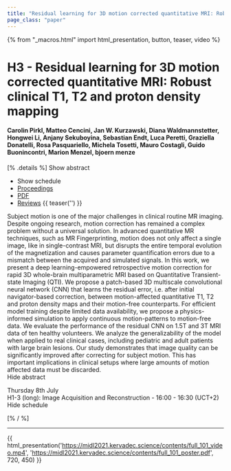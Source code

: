 ```yaml
---
title: "Residual learning for 3D motion corrected quantitative MRI: Robust clinical T1, T2 and proton density mapping"
page_class: "paper"
---
```


{% from "_macros.html" import html_presentation, button, teaser, video %}

# H3 - Residual learning for 3D motion corrected quantitative MRI: Robust clinical T1, T2 and proton density mapping

#### Carolin Pirkl, Matteo Cencini, Jan W. Kurzawski, Diana Waldmannstetter, Hongwei Li, Anjany Sekuboyina, Sebastian Endt, Luca Peretti, Graziella Donatelli, Rosa Pasquariello, Michela Tosetti, Mauro Costagli, Guido Buonincontri, Marion Menzel, bjoern menze

[% .details %]
<a class="toggle_visibility" data-selector=".abstract" data-level="3">Show abstract</a>
- <a class="toggle_visibility" data-selector=".schedule" data-level="3">Show schedule</a>
- <a href="">Proceedings</a>
- <a href="https://openreview.net/pdf?id=hxgQM71AuRA">PDF</a>
- <a href="https://openreview.net/forum?id=hxgQM71AuRA">Reviews</a>
{{ teaser('') }}

<p>
    <span class="abstract">
        Subject motion is one of the major challenges in clinical routine MR imaging. Despite ongoing research, motion correction has remained a complex problem without a universal solution. In advanced quantitative MR techniques, such as MR Fingerprinting, motion does not only affect a single image, like in single-contrast MRI, but disrupts the entire temporal evolution of the magnetization and causes parameter quantification errors due to a mismatch between the acquired and simulated signals. In this work, we present a deep learning-empowered retrospective motion correction for rapid 3D whole-brain multiparametric MRI based on Quantitative Transient-state Imaging (QTI). We propose a patch-based 3D multiscale convolutional neural network (CNN) that learns the residual error, i.e. after initial navigator-based correction, between motion-affected quantitative T1, T2 and proton density maps and their motion-free counterparts. For efficient model training despite limited data availability, we propose a physics-informed simulation to apply continuous motion-patterns to motion-free data. We evaluate the performance of the residual CNN on 1.5T and 3T MRI data of ten healthy volunteers. We analyze the generalizability of the model when applied to real clinical cases, including pediatric and adult patients with large brain lesions. Our study demonstrates that image quality can be significantly improved after correcting for subject motion. This has important implications in clinical setups where large amounts of motion affected data must be discarded.
        <br>
        <span class="actions"><a class="toggle_visibility" data-level="2">Hide abstract</a></span>
    </span>
</p>

<p>
    <span class="schedule">
         Thursday 8th July<br>H1-3 (long): Image Acquisition and Reconstruction - 16:00 - 16:30 (UCT+2)
        <br>
        <span class="actions"><a class="toggle_visibility" data-level="2">Hide schedule</a></span>
    </span>
</p>

[% / %]


---

{{ html_presentation('https://midl2021.kervadec.science/contents/full_101_video.mp4', 'https://midl2021.kervadec.science/contents/full_101_poster.pdf', 720, 450) }}